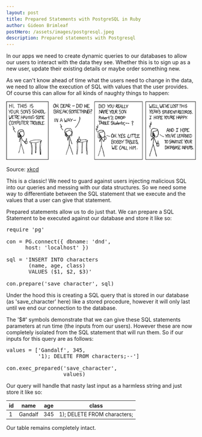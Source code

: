```yaml
---
layout: post
title: Prepared Statements with PostgreSQL in Ruby
author: Gideon Brimleaf
postHero: /assets/images/postgresql.jpeg
description: Prepared statements with Postgresql
---
```

In our apps we need to create dynamic queries to our databases to allow our users to interact with the data they see. Whether this is to sign up as a new user, update their existing details or maybe order something new.

As we can't know ahead of time what the users need to change in the data, we need to allow the execution of SQL with values that the user provides.  Of course this can allow for all kinds of naughty things to happen:

<img src="/assets/images/exploits_of_a_mom.png" class="img-fluid" alt="xkcd comic exploits of a mom">

Source: <a href="https://xkcd.com/327/">xkcd</a>

This is a classic!  We need to guard against users injecting malicious SQL into our queries and messing with our data structures.  So we need some way to differentiate between the SQL statement that we execute and the values that a user can give that statement.

Prepared statements allow us to do just that.  We can prepare a SQL Statement to be executed against our database and store it like so:

<pre class="p-2 bg-primary text-light">
require 'pg'

con = PG.connect({ dbname: 'dnd',
      host: 'localhost' })

sql = 'INSERT INTO characters
       (name, age, class)
       VALUES ($1, $2, $3)'

con.prepare('save_character', sql)
</pre>

Under the hood this is creating a SQL query that is stored in our database (as 'save_character' here) like a stored procedure, however it will only last until we end our connection to the database.

The '$#' symbols demonstrate that we can give these SQL statements parameters at run time (the inputs from our users). However these are now completely isolated from the SQL statement that will run them. So if our inputs for this query are as follows:

<pre class="p-2 bg-primary text-light">
values = ['Gandalf', 345,
          '1); DELETE FROM characters;--']

con.exec_prepared('save_character',
                  values)
</pre>

Our query will handle that nasty last input as a harmless string and just store it like so:

<table class="table">
  <thead>
    <tr>
      <th scope="col">id</th>
      <th scope="col">name</th>
      <th scope="col">age</th>
      <th scope="col">class</th>
    </tr>
  </thead>
  <tbody>
    <tr>
      <td>1</td>
      <td>Gandalf</td>
      <td>345</td>
      <td>1); DELETE FROM characters;</td>
    </tr>
  </tbody>
</table>

Our table remains completely intact.
